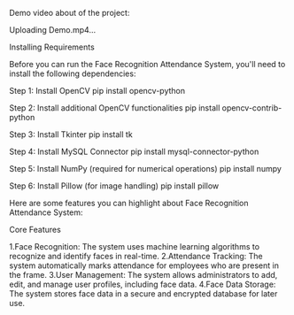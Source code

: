Demo video about of the project:

Uploading Demo.mp4…



Installing Requirements

Before you can run the Face Recognition Attendance System, you'll need to install the following dependencies:

Step 1: Install OpenCV
	pip install opencv-python

Step 2: Install additional OpenCV functionalities
	pip install opencv-contrib-python

Step 3: Install Tkinter	
	pip install tk

Step 4: Install MySQL Connector
	pip install mysql-connector-python

Step 5: Install NumPy (required for numerical operations)
	pip install numpy

Step 6: Install Pillow (for image handling)
	pip install pillow

Here are some features you can highlight about Face Recognition Attendance System:

Core Features

1.Face Recognition: The system uses machine learning algorithms to recognize and identify faces in real-time.
2.Attendance Tracking: The system automatically marks attendance for employees who are present in the frame.
3.User Management: The system allows administrators to add, edit, and manage user profiles, including face data.
4.Face Data Storage: The system stores face data in a secure and encrypted database for later use.

